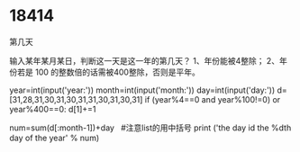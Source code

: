 # 18414
第几天




输入某年某月某日，判断这一天是这一年的第几天？
1、年份能被4整除；
2、年份若是 100 的整数倍的话需被400整除，否则是平年。





year=int(input('year:'))
month=int(input('month:'))
day=int(input('day:'))
d=[31,28,31,30,31,30,31,31,30,31,30,31]
if (year%4==0 and year%100!=0) or year%400==0:
    d[1]+=1
    
num=sum(d[:month-1])+day   #注意list的用中括号
print ('the day id the %dth day of the year' % num)
